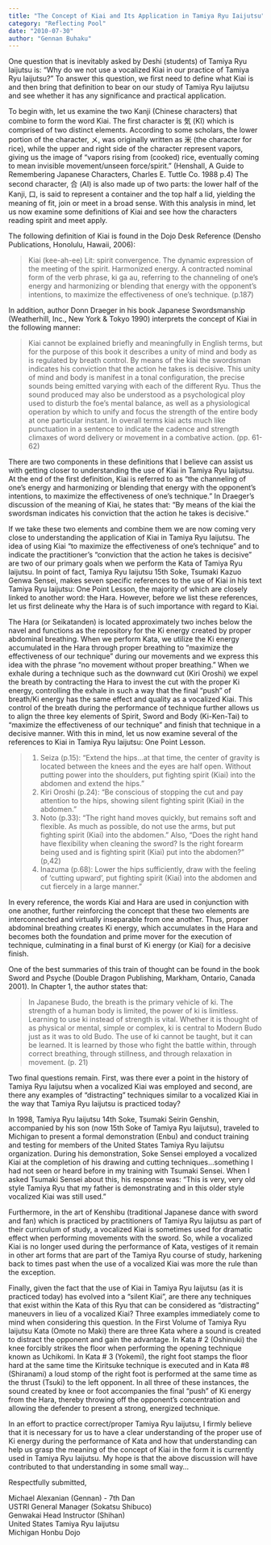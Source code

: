 ```yaml
---
title: "The Concept of Kiai and Its Application in Tamiya Ryu Iaijutsu"
category: "Reflecting Pool"
date: "2010-07-30"
author: "Gennan Buhaku"
---
```


One question that is inevitably asked by Deshi (students) of Tamiya Ryu Iaijutsu is: “Why do we not use a vocalized Kiai in our practice of Tamiya Ryu Iaijutsu?” To answer this question, we first need to define what Kiai is and then bring that definition to bear on our study of Tamiya Ryu Iaijutsu and see whether it has any significance and practical application.

To begin with, let us examine the two Kanji (Chinese characters) that combine to form the word Kiai. The first character is 気 (KI) which is comprised of two distinct elements. According to some scholars, the lower portion of the character, メ, was originally written as 米 (the character for rice), while the upper and right side of the character represent vapors, giving us the image of “vapors rising from (cooked) rice, eventually coming to mean invisible movement/unseen force/spirit.” (Henshall, A Guide to Remembering Japanese Characters, Charles E. Tuttle Co. 1988 p.4) The second character, 合 (AI) is also made up of two parts: the lower half of the Kanji, 口, is said to represent a container and the top half a lid, yielding the meaning of fit, join or meet in a broad sense. With this analysis in mind, let us now examine some definitions of Kiai and see how the characters reading spirit and meet apply.

The following definition of Kiai is found in the Dojo Desk Reference (Densho Publications, Honolulu, Hawaii, 2006):

> Kiai (kee-ah-ee) Lit: spirit convergence. The dynamic expression of the meeting of the spirit. Harmonized energy. A contracted nominal form of the verb phrase, ki ga au, referring to the channeling of one’s energy and harmonizing or blending that energy with the opponent’s intentions, to maximize the effectiveness of one’s technique. (p.187)

In addition, author Donn Draeger in his book Japanese Swordsmanship (Weatherhill, Inc., New York & Tokyo 1990) interprets the concept of Kiai in the following manner:

> Kiai cannot be explained briefly and meaningfully in English terms, but for the purpose of this book it describes a unity of mind and body as is regulated by breath control. By means of the kiai the swordsman indicates his conviction that the action he takes is decisive. This unity of mind and body is manifest in a tonal configuration, the precise sounds being emitted varying with each of the different Ryu. Thus the sound produced may also be understood as a psychological ploy used to disturb the foe’s mental balance, as well as a physiological operation by which to unify and focus the strength of the entire body at one particular instant. In overall terms kiai acts much like punctuation in a sentence to indicate the cadence and strength climaxes of word delivery or movement in a combative action. (pp. 61-62)

There are two components in these definitions that I believe can assist us with getting closer to understanding the use of Kiai in Tamiya Ryu Iaijutsu. At the end of the first definition, Kiai is referred to as “the channeling of one’s energy and harmonizing or blending that energy with the opponent’s intentions, to maximize the effectiveness of one’s technique.” In Draeger’s discussion of the meaning of Kiai, he states that: “By means of the kiai the swordsman indicates his conviction that the action he takes is decisive.”

If we take these two elements and combine them we are now coming very close to understanding the application of Kiai in Tamiya Ryu Iaijutsu. The idea of using Kiai “to maximize the effectiveness of one’s technique” and to indicate the practitioner’s “conviction that the action he takes is decisive” are two of our primary goals when we perform the Kata of Tamiya Ryu Iaijutsu. In point of fact, Tamiya Ryu Iaijutsu 15th Soke, Tsumaki Kazuo Genwa Sensei, makes seven specific references to the use of Kiai in his text Tamiya Ryu Iaijutsu: One Point Lesson, the majority of which are closely linked to another word: the Hara. However, before we list these references, let us first delineate why the Hara is of such importance with regard to Kiai.

The Hara (or Seikatanden) is located approximately two inches below the navel and functions as the repository for the Ki energy created by proper abdominal breathing. When we perform Kata, we utilize the Ki energy accumulated in the Hara through proper breathing to “maximize the effectiveness of our technique” during our movements and we express this idea with the phrase “no movement without proper breathing.” When we exhale during a technique such as the downward cut (Kiri Oroshi) we expel the breath by contracting the Hara to invest the cut with the proper Ki energy, controlling the exhale in such a way that the final “push” of breath/Ki energy has the same effect and quality as a vocalized Kiai. This control of the breath during the performance of technique further allows us to align the three key elements of Spirit, Sword and Body (Ki-Ken-Tai) to “maximize the effectiveness of our technique” and finish that technique in a decisive manner. With this in mind, let us now examine several of the references to Kiai in Tamiya Ryu Iaijutsu: One Point Lesson.

> 1. Seiza (p.15): “Extend the hips…at that time, the center of gravity is located between the knees and the eyes are half open. Without putting power into the shoulders, put fighting spirit (Kiai) into the abdomen and extend the hips.”
> 2. Kiri Oroshi (p.24): “Be conscious of stopping the cut and pay attention to the hips, showing silent fighting spirit (Kiai) in the abdomen.”
> 3. Noto (p.33): “The right hand moves quickly, but remains soft and flexible. As much as possible, do not use the arms, but put fighting spirit (Kiai) into the abdomen.” Also, “Does the right hand have flexibility when cleaning the sword? Is the right forearm being used and is fighting spirit (Kiai) put into the abdomen?” (p,42)
> 4. Inazuma (p.68): Lower the hips sufficiently, draw with the feeling of ‘cutting upward’, put fighting spirit (Kiai) into the abdomen and cut fiercely in a large manner.”

In every reference, the words Kiai and Hara are used in conjunction with one another, further reinforcing the concept that these two elements are interconnected and virtually inseparable from one another. Thus, proper abdominal breathing creates Ki energy, which accumulates in the Hara and becomes both the foundation and prime mover for the execution of technique, culminating in a final burst of Ki energy (or Kiai) for a decisive finish.

One of the best summaries of this train of thought can be found in the book Sword and Psyche (Double Dragon Publishing, Markham, Ontario, Canada 2001). In Chapter 1, the author states that:

> In Japanese Budo, the breath is the primary vehicle of ki. The strength of a human body is limited, the power of ki is limitless. Learning to use ki instead of strength is vital. Whether it is thought of as physical or mental, simple or complex, ki is central to Modern Budo just as it was to old Budo. The use of ki cannot be taught, but it can be learned. It is learned by those who fight the battle within, through correct breathing, through stillness, and through relaxation in movement. (p. 21)

Two final questions remain. First, was there ever a point in the history of Tamiya Ryu Iaijutsu when a vocalized Kiai was employed and second, are there any examples of “distracting” techniques similar to a vocalized Kiai in the way that Tamiya Ryu Iaijutsu is practiced today?

In 1998, Tamiya Ryu Iaijutsu 14th Soke, Tsumaki Seirin Genshin, accompanied by his son (now 15th Soke of Tamiya Ryu Iaijutsu), traveled to Michigan to present a formal demonstration (Enbu) and conduct training and testing for members of the United States Tamiya Ryu Iaijutsu organization. During his demonstration, Soke Sensei employed a vocalized Kiai at the completion of his drawing and cutting techniques…something I had not seen or heard before in my training with Tsumaki Sensei. When I asked Tsumaki Sensei about this, his response was: “This is very, very old style Tamiya Ryu that my father is demonstrating and in this older style vocalized Kiai was still used.”

Furthermore, in the art of Kenshibu (traditional Japanese dance with sword and fan) which is practiced by practitioners of Tamiya Ryu Iaijutsu as part of their curriculum of study, a vocalized Kiai is sometimes used for dramatic effect when performing movements with the sword. So, while a vocalized Kiai is no longer used during the performance of Kata, vestiges of it remain in other art forms that are part of the Tamiya Ryu course of study, harkening back to times past when the use of a vocalized Kiai was more the rule than the exception.

Finally, given the fact that the use of Kiai in Tamiya Ryu Iaijutsu (as it is practiced today) has evolved into a “silent Kiai”, are there any techniques that exist within the Kata of this Ryu that can be considered as “distracting” maneuvers in lieu of a vocalized Kiai? Three examples immediately come to mind when considering this question. In the First Volume of Tamiya Ryu Iaijutsu Kata (Omote no Maki) there are three Kata where a sound is created to distract the opponent and gain the advantage. In Kata # 2 (Oshinuki) the knee forcibly strikes the floor when performing the opening technique known as Uchikomi. In Kata # 3 (Yokemi), the right foot stamps the floor hard at the same time the Kiritsuke technique is executed and in Kata #8 (Shiranami) a loud stomp of the right foot is performed at the same time as the thrust (Tsuki) to the left opponent. In all three of these instances, the sound created by knee or foot accompanies the final “push” of Ki energy from the Hara, thereby throwing off the opponent’s concentration and allowing the defender to present a strong, energized technique.

In an effort to practice correct/proper Tamiya Ryu Iaijutsu, I firmly believe that it is necessary for us to have a clear understanding of the proper use of Ki energy during the performance of Kata and how that understanding can help us grasp the meaning of the concept of Kiai in the form it is currently used in Tamiya Ryu Iaijutsu. My hope is that the above discussion will have contributed to that understanding in some small way…

Respectfully submitted,

Michael Alexanian (Gennan) - 7th Dan<br>
USTRI General Manager (Sokatsu Shibuco)<br>
Genwakai Head Instructor (Shihan)<br>
United States Tamiya Ryu Iaijutsu<br>
Michigan Honbu Dojo
